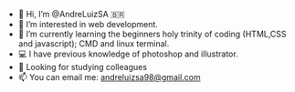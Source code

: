 - 👋 Hi, I’m @AndreLuizSA :brazil:
- 👀 I’m interested in web development.
- 🌱 I’m currently learning the beginners holy trinity of coding (HTML,CSS and javascript); CMD and linux terminal.
- :computer: I have previous knowledge of photoshop and illustrator.
- :wave: Looking for studying colleagues
- 📫 You can email me: andreluizsa98@gmail.com

<!---
AndreLuizSA/AndreLuizSA is a ✨ special ✨ repository because its `README.md` (this file) appears on your GitHub profile.
You can click the Preview link to take a look at your changes.
--->
